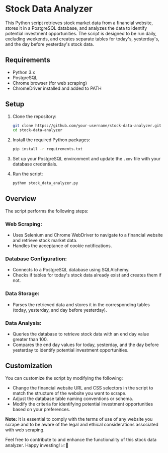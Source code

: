 # Stock Data Analyzer

This Python script retrieves stock market data from a financial website, stores it in a PostgreSQL database, and analyzes the data to identify potential investment opportunities. The script is designed to be run daily, excluding weekends, and creates separate tables for today's, yesterday's, and the day before yesterday's stock data.

## Requirements
- Python 3.x
- PostgreSQL
- Chrome browser (for web scraping)
- ChromeDriver installed and added to PATH

## Setup
1. Clone the repository:

    ```bash
    git clone https://github.com/your-username/stock-data-analyzer.git
    cd stock-data-analyzer
    ```

2. Install the required Python packages:

    ```bash
    pip install -r requirements.txt
    ```

3. Set up your PostgreSQL environment and update the `.env` file with your database credentials.

4. Run the script:

    ```bash
    python stock_data_analyzer.py
    ```

## Overview
The script performs the following steps:

### Web Scraping:
- Uses Selenium and Chrome WebDriver to navigate to a financial website and retrieve stock market data.
- Handles the acceptance of cookie notifications.

### Database Configuration:
- Connects to a PostgreSQL database using SQLAlchemy.
- Checks if tables for today's stock data already exist and creates them if not.

### Data Storage:
- Parses the retrieved data and stores it in the corresponding tables (today, yesterday, and day before yesterday).

### Data Analysis:
- Queries the database to retrieve stock data with an end day value greater than 100.
- Compares the end day values for today, yesterday, and the day before yesterday to identify potential investment opportunities.

## Customization
You can customize the script by modifying the following:

- Change the financial website URL and CSS selectors in the script to match the structure of the website you want to scrape.
- Adjust the database table naming conventions or schema.
- Modify the criteria for identifying potential investment opportunities based on your preferences.

**Note:** It is essential to comply with the terms of use of any website you scrape and to be aware of the legal and ethical considerations associated with web scraping.

Feel free to contribute to and enhance the functionality of this stock data analyzer. Happy investing! 📈🚀
